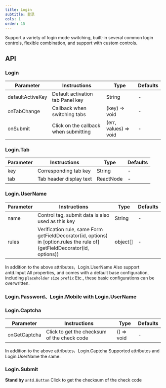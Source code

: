 ```yaml
---
title: Login
subtitle: 登录
cols: 1
order: 15
---
```


Support a variety of login mode switching, built-in several common login controls, flexible combination, and support with custom controls.
## API

### Login

Parameter | Instructions | Type | Defaults
----|------|-----|------
defaultActiveKey | Default activation tab Panel key | String | -
onTabChange | Callback when switching tabs | (key) => void | -
onSubmit | Click on the callback when submitting | (err, values) => void | -

### Login.Tab

Parameter | Instructions | Type | Defaults
----|------|-----|------
key | Corresponding tab key | String | -
tab | Tab header display text | ReactNode | -

### Login.UserName

Parameter | Instructions | Type | Defaults
----|------|-----|------
name | Control tag, submit data is also used as this key | String | -
rules | Verification rule, same Form getFieldDecorator(id, options) in [option.rules the rule of](getFieldDecorator(id, options)) | object[] | -

In addition to the above attributes，Login.UserName Also support antd.Input All properties, and comes with a default base configuration, including `placeholder` `size` `prefix` Etc., these basic configurations can be overwritten.

### Login.Password、Login.Mobile with Login.UserName

### Login.Captcha

Parameter | Instructions | Type | Defaults
----|------|-----|------
onGetCaptcha | Click to get the checksum of the check code | () => void | -

In addition to the above attributes，Login.Captcha Supported attributes and Login.UserName the same.

### Login.Submit

**Stand by** `antd.Button` Click to get the checksum of the check code
